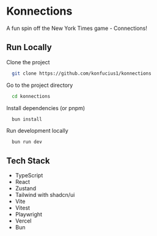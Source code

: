 # Konnections

A fun spin off the New York Times game - Connections!

## Run Locally

Clone the project

```bash
  git clone https://github.com/konfucius1/konnections
```

Go to the project directory

```bash
  cd konnections
```

Install dependencies (or pnpm)

```bash
  bun install
```

Run development locally

```base
  bun run dev
```

## Tech Stack

- TypeScript
- React
- Zustand
- Tailwind with shadcn/ui
- Vite
- Vitest
- Playwright
- Vercel
- Bun
